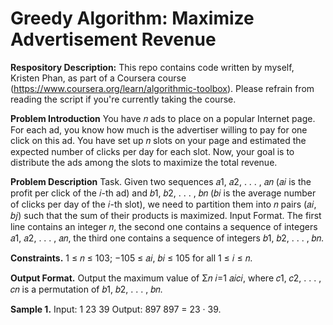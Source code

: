 # Greedy Algorithm: Maximize Advertisement Revenue
__Respository Description:__
This repo contains code written by myself, Kristen Phan, as part of a Coursera course (https://www.coursera.org/learn/algorithmic-toolbox). Please refrain from reading the script if you're currently taking the course. 
<br/>

__Problem Introduction__
You have 𝑛 ads to place on a popular Internet page. For each ad, you know how
much is the advertiser willing to pay for one click on this ad. You have set up 𝑛
slots on your page and estimated the expected number of clicks per day for each
slot. Now, your goal is to distribute the ads among the slots to maximize the
total revenue.
<br/>

__Problem Description__
Task. Given two sequences 𝑎1, 𝑎2, . . . , 𝑎𝑛 (𝑎𝑖 is the profit per click of the 𝑖-th ad) and 𝑏1, 𝑏2, . . . , 𝑏𝑛 (𝑏𝑖 is
the average number of clicks per day of the 𝑖-th slot), we need to partition them into 𝑛 pairs (𝑎𝑖, 𝑏𝑗)
such that the sum of their products is maximized.
Input Format. The first line contains an integer 𝑛, the second one contains a sequence of integers
𝑎1, 𝑎2, . . . , 𝑎𝑛, the third one contains a sequence of integers 𝑏1, 𝑏2, . . . , 𝑏𝑛.
<br/>

__Constraints.__
1 ≤ 𝑛 ≤ 103; −105 ≤ 𝑎𝑖, 𝑏𝑖 ≤ 105 for all 1 ≤ 𝑖 ≤ 𝑛.
<br/>

__Output Format.__
Output the maximum value of
Σ︀𝑛
𝑖=1
𝑎𝑖𝑐𝑖, where 𝑐1, 𝑐2, . . . , 𝑐𝑛 is a permutation of
𝑏1, 𝑏2, . . . , 𝑏𝑛.
<br/>

__Sample 1.__
Input:
1
23
39
Output:
897
897 = 23 · 39.
